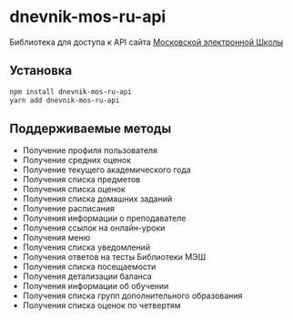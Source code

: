 # dnevnik-mos-ru-api
Библиотека для доступа к API сайта [Московской электронной Школы](https://school.mos.ru/)

## Установка
```bash
npm install dnevnik-mos-ru-api
yarn add dnevnik-mos-ru-api
```

## Поддерживаемые методы
- Получение профиля пользователя
- Получение средних оценок
- Получение текущего академического года
- Получения списка предметов
- Получения списка оценок
- Получения списка домашних заданий
- Получение расписания
- Получения информации о преподавателе
- Получения ссылок на онлайн-уроки
- Получения меню
- Получения списка уведомлений
- Получения ответов на тесты Библиотеки МЭШ
- Получения списка посещаемости
- Получения детализации баланса
- Получения информации об обучении
- Получения списка групп дополнительного образования
- Получения списка оценок по четвертям